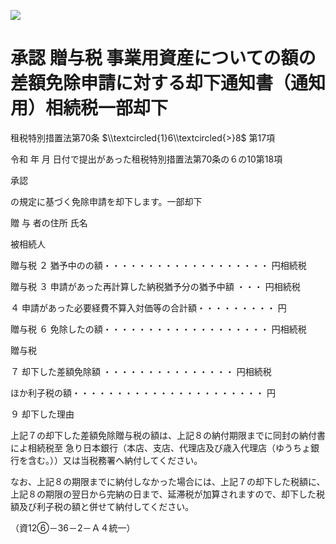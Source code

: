![](https://www.nta.go.jp/tmp/d4a61e4c-354b-413b-827a-d72a4e6a85aa/images/d9300564caaaab7214b11e3ac5bfd6cd65ecee6898fbde6c725527d852ec27f7.jpg)

# 承認 贈与税 事業用資産についての額の差額免除申請に対する却下通知書（通知用）相続税一部却下

租税特別措置法第70条 $\\textcircled{1}6\\textcircled{>}8$ 第17項

令和 年 月 日付で提出があった租税特別措置法第70条の６の10第18項

承認

の規定に基づく免除申請を却下します。一部却下

贈 与 者の住所 氏名

被相続人

贈与税 ２ 猶予中のの額・・・・・・・・・・・・・・・・・・・ 円相続税

贈与税 ３ 申請があった再計算した納税猶予分の猶予中額 ・・・ 円相続税

４ 申請があった必要経費不算入対価等の合計額・・・・・・・・・ 円

贈与税 ６ 免除したの額・・・・・・・・・・・・・・・・・・・ 円相続税

贈与税

７ 却下した差額免除額 ・・・・・・・・・・・・・・・ 円相続税

ほか利子税の額・・・・・・・・・・・・・・・・・・・・・・ 円

９ 却下した理由

上記７の却下した差額免除贈与税の額は、上記８の納付期限までに同封の納付書によ相続税至 急り日本銀行（本店、支店、代理店及び歳入代理店（ゆうちょ銀行を含む。））又は当税務署へ納付してください。

なお、上記８の期限までに納付しなかった場合には、上記７の却下した税額に、上記８の期限の翌日から完納の日まで、延滞税が加算されますので、却下した税額及び利子税の額と併せて納付してください。

（資12⑥－36－2－Ａ４統一）